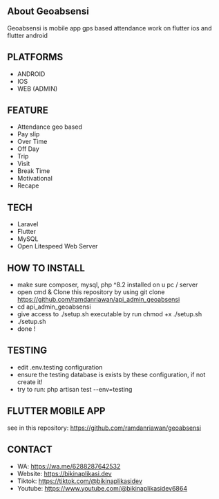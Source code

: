 ## About Geoabsensi
Geoabsensi is mobile app gps based attendance work on flutter ios and flutter android

## PLATFORMS
- ANDROID
- IOS
- WEB (ADMIN)

## FEATURE
- Attendance geo based
- Pay slip
- Over Time
- Off Day
- Trip
- Visit
- Break Time
- Motivational
- Recape

## TECH
- Laravel
- Flutter
- MySQL
- Open Litespeed Web Server

## HOW TO INSTALL
- make sure composer, mysql, php ^8.2 installed on u pc / server
- open cmd & Clone this repository by using git clone https://github.com/ramdanriawan/api_admin_geoabsensi
- cd api_admin_geoabsensi
- give access to ./setup.sh executable by run chmod +x ./setup.sh
- ./setup.sh
- done !

## TESTING
- edit .env.testing configuration
- ensure the testing database is exists by these configuration, if not create it!
- try to run: php artisan test --env=testing

## FLUTTER MOBILE APP
see in this repository: https://github.com/ramdanriawan/geoabsensi 

## CONTACT
- WA: https://wa.me/6288287642532
- Website: https://bikinaplikasi.dev
- Tiktok: https://tiktok.com/@bikinaplikasidev
- Youtube: https://www.youtube.com/@bikinaplikasidev6864
